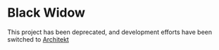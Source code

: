 # Black Widow

This project has been deprecated, and development efforts have been switched to [Architekt](https://github.com/opensourceryclub/Architekt) 
